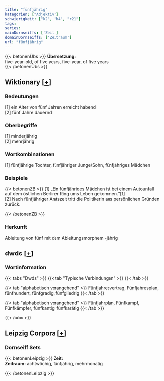 ```yaml
---
title: "fünfjährig"
kategorien: ["Adjektiv"]
schwierigkeit: ["k2", "h4", "r21"]
tags:
series:
mainDornseiffs: ['Zeit']
domainDornseiffs: ['Zeitraum']
url: "fünfjährig"
---
```


{{< betonenÜbs >}}
**Übersetzung:**  
five-year-old, of five years, five-year, of  five years  
{{< /betonenÜbs >}}

## Wiktionary [[+](https://de.wiktionary.org/wiki/fünfjährig)]

### Bedeutungen
[1] ein Alter von fünf Jahren erreicht habend  
[2] fünf Jahre dauernd  

### Oberbegriffe
[1] minderjährig  
[2] mehrjährig  

### Wortkombinationen
[1] fünfjährige Tochter, fünfjähriger Junge/Sohn, fünfjähriges Mädchen  

### Beispiele
{{< betonenZB >}}
[1] „Ein fünfjähriges Mädchen ist bei einem Autounfall auf dem östlichen Berliner Ring ums Leben gekommen.“[1]  
[2] Nach fünfjähriger Amtszeit tritt die Politikerin aus persönlichen Gründen zurück.  

{{< /betonenZB >}}
### Herkunft
Ableitung von fünf mit dem Ableitungsmorphem -jährig  



## dwds [[+](https://www.dwds.de/wb/fünfjährig)]

### Wortinformation
{{< tabs "Dwds" >}}
{{< tab "Typische Verbindungen" >}}
{{< /tab >}}

{{< tab "alphabetisch vorangehend" >}}
Fünfjahresvertrag, Fünfjahresplan, fünfhundert, fünfgradig, fünfgliedrig
{{< /tab >}}

{{< tab "alphabetisch vorangehend" >}}
Fünfjahrplan, Fünfkampf, Fünfkämpfer, fünfkantig, fünfkarätig
{{< /tab >}}

{{< /tabs >}}

## Leipzig Corpora [[+](https://corpora.uni-leipzig.de/en/res?word=fünfjährig&corpusId=deu_newscrawl-public_2018)]

### Dornseiff Sets
{{< betonenLeipzig >}}
**Zeit:**  
**Zeitraum:** achtwöchig, fünfjährig, mehrmonatig  

{{< /betonenLeipzig >}}
